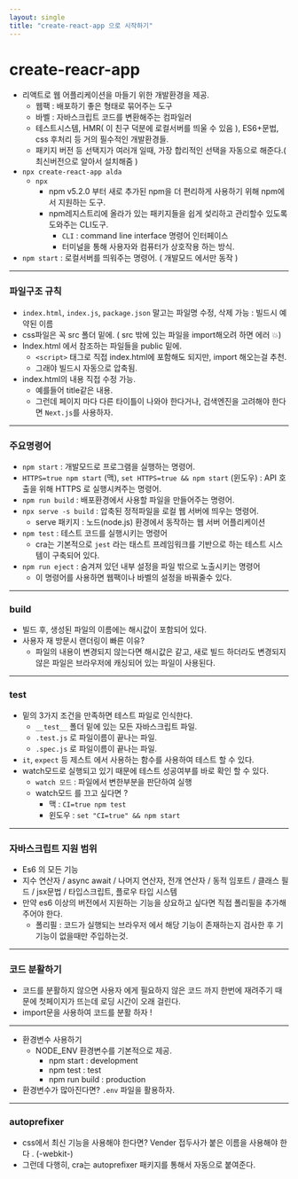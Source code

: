 ```yaml
---
layout: single
title: "create-react-app 으로 시작하기"
---
```




# create-reacr-app



* 리액트로 웹 어플리케이션을 마들기 위한 개발환경을 제공.
  * 웹팩 : 배포하기 좋은 형태로 묶어주는 도구
  * 바벨 : 자바스크립트 코드를 변환해주는 컴파일러
  * 테스트시스템,  HMR( 이 친구 덕분에 로컬서버를 띄울 수 있음 ), ES6+문법, css 후처리 등 거의 필수적인 개발환경들.
  * 패키지 버전 등 선택지가 여러개 일때, 가장 합리적인 선택을 자동으로 해준다.( 최신버전으로 알아서 설치해줌 )
* `npx create-react-app alda`
  * `npx`
    * npm v5.2.0 부터 새로 추가된 npm을 더 편리하게 사용하기 위해 npm에서 지원하는 도구.
    * npm레지스트리에 올라가 있는 패키지들을 쉽게 섳리하고 관리할수 있도록 도와주는 CLI도구.
      * `CLI` : command line interface 명령어 인터페이스
      * 터미널을 통해 사용자와 컴퓨터가 상호작용 하는 방식.
* `npm start` : 로컬서버를 띄워주는 명령어. ( 개발모드 에서만 동작 )



---



### 파일구조 규칙

* `index.html`, `index.js`, `package.json` 말고는 파일명 수정, 삭제 가능 : 빌드시 예약된 이름
* css파일은 꼭 src 폴더 밑에. ( src 밖에 있는 파일을 import해오려 하면 에러 💥)
* Index.html 에서 참조하는 파일들을 public 밑에.
  * `<script>` 태그로 직접 index.html에 포함해도 되지만, import 해오는걸 추천.
  * 그래야 빌드시 자동으로 압축됨.
* index.html의 내용 직접 수정 가능. 
  * 예를들어 title같은 내용.
  * 그런데 페이지 마다 다른 타이틀이 나와야 한다거나, 검색엔진을 고려해야 한다면 `Next.js`를 사용하자.



---



### 주요명령어

* `npm start` : 개발모드로 프로그램을 실행하는 명령어.
* `HTTPS=true npm start` (맥), `set HTTPS=true && npm start` (윈도우) : API 호출을 위해 HTTPS 로 실행시켜주는 명령어.
* `npm run build` : 배포환경에서 사용할 파일을 만들어주는 명령어.
* `npx serve -s build` : 압축된 정적파일을 로컬 웹 서버에 띄우는 명령어.
  * serve 패키지 : 노드(node.js) 환경에서 동작하는 웹 서버 어플리케이션
* `npm test` : 테스트 코드를 실행시키는 명령어
  * cra는 기본적으로 `jest` 라는 태스트 프레임워크를 기반으로 하는 테스트 시스템이 구축되어 있다.
* `npm run eject` : 숨겨져 있던 내부 설정을 파일 밖으로 노출시키는 명령어
  * 이 명령어를 사용하면 웹팩이나 바벨의 설정을 바꿔줄수 있다.

---



### build

* 빌드 후, 생성된 파일의 이름에는 해시값이 포함되어 있다.
* 사용자 재 방문시 랜더링이 빠른 이유?
  * 파일의 내용이 변경되지 않는다면 해시값은 같고, 새로 빌드 하더라도 변경되지 않은 파일은 브라우저에 캐싱되어 있는 파일이 사용된다.



---



### test

* 밑의 3가지 조건을 만족하면 테스트 파일로 인식한다.
  * `__test__` 폴더 밑에 있는 모든 자바스크립트 파일.
  * `.test.js` 로 파일이름이 끝나는 파일.
  * `.spec.js` 로 파일이름이 끝나는 파일.
* `it`, `expect` 등 제스트 에서 사용하는 함수를 사용하여 테스트 할 수 있다.
* watch모드로 실행되고 있기 때문에 테스트 성공여부를 바로 확인 할 수 있다.
  * `watch 모드` : 파일에서 변한부분을 판단하여 실행
  * watch모드 를 끄고 싶다면 ?
    * 맥 : `CI=true npm test`
    * 윈도우 : `set "CI=true" && npm start` 



---



### 자바스크립트 지원 범위

* Es6 의 모든 기능
* 지수 연산자 / async await / 나머지 연산자, 전개 연산자 / 동적 임포트 / 클래스 필드 / jsx문법 / 타입스크립트, 플로우 타입 시스템
* 만약 es6 이상의 버전에서 지원하는 기능을 상요하고 싶다면 직접 폴리필을 추가해 주어야 한다.
  * 폴리필 : 코드가 실행되는 브라우저 에서 해당 기능이 존재하는지 검사한 후 기 기능이 없을때만 주입하는것.



---



### 코드 분활하기

* 코드를 분활하지 않으면 사용자 에게 필요하지 않은 코드 까지 한번에 재려주기 때문에 첫페이지가 뜨는데 로딩 시간이 오래 걸린다.
* import문을 사용하여 코드를 분활 하자 ! 



---



* 환경변수 사용하기 
  * NODE_ENV 환경변수를 기본적으로 제공.
    * npm start : development
    * npm test : test
    * npm run build : production
* 환경변수가 많아진다면? `.env` 파일을 활용하자.



---



### autoprefixer

* css에서 최신 기능을 사용해야 한다면? Vender 접두사가 붙은 이름을 사용해야 한다 . (-webkit-)
* 그런데 다행히, cra는 autoprefixer 패키지를 통해서 자동으로 붙여준다.
